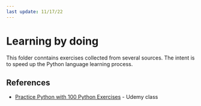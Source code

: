 ```yaml
---
last update: 11/17/22
---
```


# Learning by doing

This folder conntains exercises collected from several sources. The intent is to speed up the Python language learning process.



## References

- [Practice Python with 100 Python Exercises](https://www.udemy.com/course/python-video-workbook/) - Udemy class